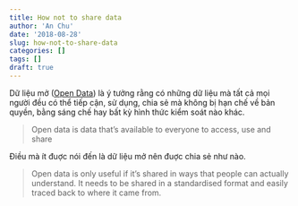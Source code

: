 ```yaml
---
title: How not to share data
author: 'An Chu'
date: '2018-08-28'
slug: how-not-to-share-data
categories: []
tags: []
draft: true
---
```



Dữ liệu mở ([Open Data](https://en.wikipedia.org/wiki/Open_data)) là ý tưởng
rằng có những dữ liệu mà tất cả mọi người đều có thể tiếp cận, sử dụng, chia sẻ
mà không bị hạn chế về bản quyền, bằng sáng chế hay bất kỳ hình thức kiểm soát
nào khác.

> Open data is data that’s available to everyone to access, use and share

Điều mà ít đuợc nói đến là dữ liệu mở nên đuợc chia sẻ như nào.

> Open data is only useful if it’s shared in ways that people can actually
> understand. It needs to be shared in a standardised format and easily traced
> back to where it came from.
